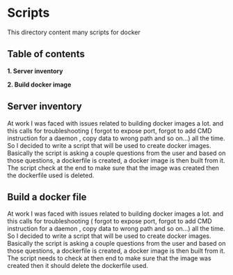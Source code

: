 # Scripts
This directory content many scripts for docker

## Table of contents 
**1. Server inventory**

**2. Build docker image**

## Server inventory
At work I was faced with issues related to building docker images a lot. and this calls for troubleshooting ( forgot to expose port, forgot to add CMD instruction for a daemon , copy data to wrong path and so on...) all the time. So I decided to write a script that will be used to create docker images. Basically the script is asking a couple questions from the user and based on those questions, a dockerfile is created, a docker image is then built from it. The script check at the end to make sure that the image was created then the dockerfile used is deleted.

## Build a docker file
At work I was faced with issues related to building docker images a lot. and this calls for troubleshooting ( forgot to expose port, forgot to add CMD instruction for a daemon , copy data to wrong path and so on...) all the time. So I decided to write a script that will be used to create docker images. Basically the script is asking a couple questions from the user and based on those questions, a dockerfile is created, a docker image is then built from it.
The script needs to check at then end to make sure that the image was created then it should delete the dockerfile used.
